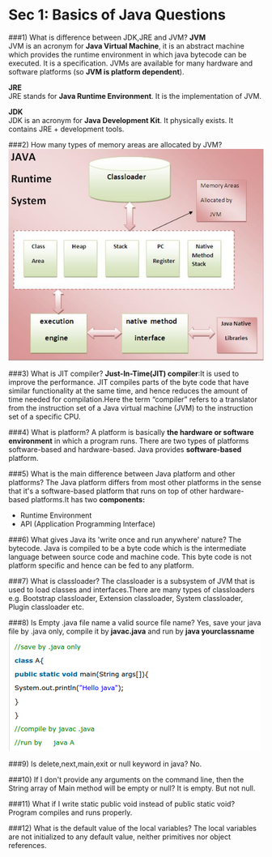 # Sec 1: Basics of Java Questions

###1) What is difference between JDK,JRE and JVM?
**JVM**   
JVM is an acronym for **Java Virtual Machine**, it is an abstract machine which provides the runtime environment in which java bytecode can be executed. It is a specification.
JVMs are available for many hardware and software platforms (so **JVM is platform dependent**).  

**JRE**  
JRE stands for **Java Runtime Environment**. It is the implementation of JVM.

**JDK**    
JDK is an acronym for **Java Development Kit**. It physically exists. It contains JRE + development tools.

###2) How many types of memory areas are allocated by JVM?
![](sec1_1.png)

###3) What is JIT compiler?
**Just-In-Time(JIT) compiler**:It is used to improve the performance. JIT compiles parts of the byte code that have similar functionality at the same time, and hence reduces the amount of time needed for compilation.Here the term “compiler” refers to a translator from the instruction set of a Java virtual machine (JVM) to the instruction set of a specific CPU.

###4) What is platform?
A platform is basically **the hardware or software environment** in which a program runs. There are two types of platforms software-based and hardware-based. Java provides **software-based** platform.

###5) What is the main difference between Java platform and other platforms?
The Java platform differs from most other platforms in the sense that it's a software-based platform that runs on top of other hardware-based platforms.It has two **components:**
* Runtime Environment
* API (Application Programming Interface)


###6) What gives Java its 'write once and run anywhere' nature?
The bytecode. Java is compiled to be a byte code which is the intermediate language between source code and machine code. This byte code is not platform specific and hence can be fed to any platform.

###7) What is classloader?
The classloader is a subsystem of JVM that is used to load classes and interfaces.There are many types of classloaders e.g. Bootstrap classloader, Extension classloader, System classloader, Plugin classloader etc.


###8) Is Empty .java file name a valid source file name?
Yes, save your java file by .java only, compile it by **javac.java** and run by **java yourclassname**
![](sec1_2.png)

###9) Is delete,next,main,exit or null keyword in java?
No.

###10) If I don't provide any arguments on the command line, then the String array of Main method will be empty or null?
It is empty. But not null.

###11) What if I write static public void instead of public static void?
Program compiles and runs properly.

###12) What is the default value of the local variables?
The local variables are not initialized to any default value, neither primitives nor object references.




